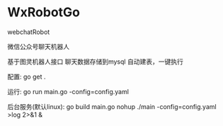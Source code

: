 # WxRobotGo
webchatRobot

微信公众号聊天机器人

  基于图灵机器人接口
  聊天数据存储到mysql
  自动建表，一键执行

  配置:
    go get .
 
  运行:
    go run main.go -config=config.yaml
 
  后台服务(默认linux):
    go build main.go
    nohup ./main -config=config.yaml >log 2>&1 &
